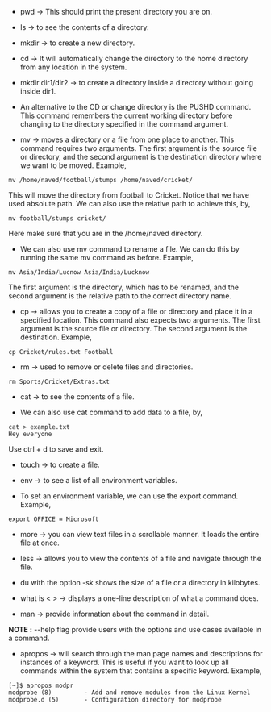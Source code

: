 * pwd -> This should print the present directory you are on.

* ls -> to see the contents of a directory.

* mkdir -> to create a new directory. 

* cd -> It will automatically change the directory to the home directory from any location in the system. 

* mkdir dir1/dir2 -> to create a directory inside a directory without going inside dir1.

* An alternative to the CD or change directory is the PUSHD command. This command remembers the current working directory before changing to the directory specified in the command argument. 

* mv -> moves a directory or a file from one place to another. This command requires two arguments. The first argument is the source file or directory, and the second argument is the destination directory where we want to be moved. Example,

```
mv /home/naved/football/stumps /home/naved/cricket/
```
This will move the directory from football to Cricket. Notice that we have used absolute path. We can also use the relative path to achieve this, by, 

```
mv football/stumps cricket/
```
Here make sure that you are in the /home/naved directory.

* We can also use mv command to rename a file. We can do this by running the same mv command as before. Example,

```
mv Asia/India/Lucnow Asia/India/Lucknow
```
The first argument is the directory, which has to be renamed, and the second argument is the relative path to the correct directory name. 

* cp -> allows you to create a copy of a file or directory and place it in a specified location. This command also expects two arguments. The first argument is the source file or directory. The second argument is the destination. Example,

```
cp Cricket/rules.txt Football
```

* rm -> used to remove or delete files and directories. 

```
rm Sports/Cricket/Extras.txt
```

* cat -> to see the contents of a file.

* We can also use cat command to add data to a file, by, 

```
cat > example.txt
Hey everyone
```
Use ctrl + d to save and exit.

* touch -> to create a file.

* env -> to see a list of all environment variables.

* To set an environment variable, we can use the export command. Example,

```
export OFFICE = Microsoft
```

* more -> you can view text files in a scrollable manner. It loads the entire file at once. 

* less -> allows you to view the contents of a file and navigate through the file. 

* du with the option -sk shows the size of a file or a directory in kilobytes.

* what is < > -> displays a one-line description of what a command does. 

* man -> provide information about the command in detail.

<b>NOTE :</b> --help flag provide users with the options and use cases available in a command. 

* apropos -> will search through the man page names and descriptions for instances of a keyword. This is useful if you want to look up all commands within the system that contains a specific keyword. Example,

```
[~]$ apropos modpr
modprobe (8)         - Add and remove modules from the Linux Kernel
modprobe.d (5)       - Configuration directory for modprobe
```



















